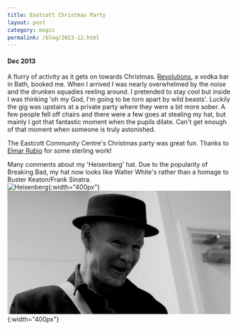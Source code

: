 ```yaml
---
title: Eastcott Christmas Party 
layout: post
category: magic
permalink: /blog/2013-12.html
---
```


#### Dec 2013
A flurry of activity as it gets on towards Christmas. [Revolutions](http://www.revolution-bars.co.uk/bath), a vodka bar in Bath, booked me. When I arrived I was nearly overwhelmed by the noise and the drunken squadies reeling around. I pretended to stay cool but inside I was thinking 'oh my God, I'm going to be torn apart by wild beasts'. Luckily the gig was upstairs at a private party where they were a bit more sober. A few people fell off chairs and there were a few goes at stealing my hat, but mainly I got that fantastic moment when the pupils dilate. Can't get enough of that moment when someone is truly astonished.  

The Eastcott Community Centre's Christmas party was great fun.
Thanks to [Elmar Rubio](http://www.elmarrubiophotography.co.uk/) for some sterling work!  

Many comments about my 'Heisenberg' hat. Due to the popularity of Breaking Bad, my hat now looks like Walter White's rather than a homage to Buster Keaton/Frank Sinatra.  
![Heisenberg](https://upload.wikimedia.org/wikipedia/en/0/03/Walter_White_S5B.png){:width="400px"}  
![Hughie](/assets/images/magic/hAtEastcott2013.jpg){:width="400px"}

